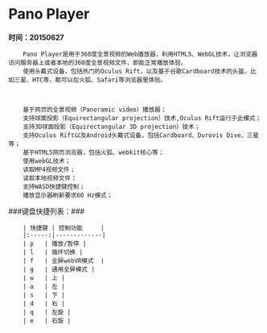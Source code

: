 Pano Player
=============


**时间：20150627**

        Pano Player是用于360度全景视频的Web播放器，利用HTML5、WebGL技术，让浏览器访问服务器上或者本地的360度全景视频文件，即能正常播放体验。
        使用头戴式设备，包括热门的Oculus Rift，以及基于谷歌Cardboard技术的头盔，比如三星、HTC等，都可以在火狐、Safari等浏览器里体验。



        基于网页的全景视频（Panoramic video）播放器；
        支持球面投影（Equirectangular projection）技术,Oculus Rift运行于此模式；
        支持3D球面投影（Equirectangular 3D projection）技术；
        支持Oculus Rift以及Android头戴式设备，包括Cardboard、Durovis Dive、三星等；
        基于HTML5网页浏览器，包括火狐、webkit核心等；
        使用webGL技术；
        读取MP4视频文件；
        读取本地视频文件；
        支持WASD快捷键控制；
        播放显示器刷新要求60 Hz模式；


###键盘快捷列表：###

        | 快捷键 | 控制功能     |
        |:-----:|-------------|
        | p   | 播放/暂停 |
        | l   | 循环切换 |
        | f   | 全屏webVR模式  |
        | g   | 通用全屏模式 |
        | w   | 上 |
        | a   | 左 |
        | s   | 下 |
        | d   | 右 |
        | q   | 左旋 |
        | e   | 右旋 |

